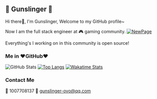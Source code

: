 ## 🔫 Gunslinger 🔫

Hi there👋, I'm Gunslinger, Welcome to my GitHub profile~

Now I am the full stack engineer at 🎮 gaming community. [![NewPage](https://avatars1.githubusercontent.com/u/44505849?s=20&v=4)](https://github.com/NewPage-Community)

Everything's I working on in this community is open source!

### Me in ❤️GitHub❤️

![GitHub Stats](https://github-readme-stats.vercel.app/api?username=gunslinger23&count_private=true&show_icons=true)
[![Top Langs](https://github-readme-stats.vercel.app/api/top-langs/?username=gunslinger23&layout=compact)](https://github.com/anuraghazra/github-readme-stats)
[![Wakatime Stats](https://github-readme-stats.vercel.app/api/wakatime?username=gunslinger23)](https://github.com/anuraghazra/github-readme-stats)

### Contact Me

🐧 1007708137  📮 gunslinger-ovo@qq.com
